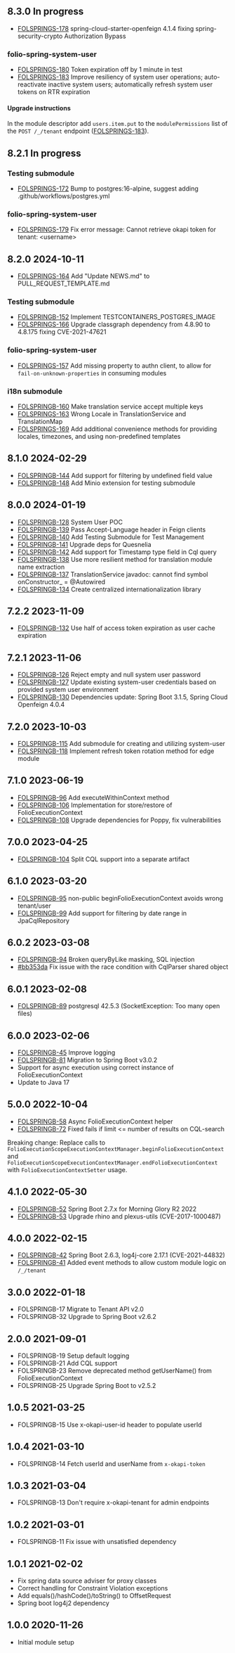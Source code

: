 ## 8.3.0 In progress
* [FOLSPRINGS-178](https://folio-org.atlassian.net/browse/FOLSPRINGS-178) spring-cloud-starter-openfeign 4.1.4 fixing spring-security-crypto Authorization Bypass

### folio-spring-system-user
* [FOLSPRINGS-180](https://folio-org.atlassian.net/browse/FOLSPRINGS-180) Token expiration off by 1 minute in test
* [FOLSPRINGS-183](https://folio-org.atlassian.net/browse/FOLSPRINGS-183) Improve resiliency of system user operations; auto-reactivate inactive system users; automatically refresh system user tokens on RTR expiration

#### Upgrade instructions

In the module descriptor add `users.item.put` to the `modulePermissions` list of the `POST /_/tenant` endpoint ([FOLSPRINGS-183](https://folio-org.atlassian.net/browse/FOLSPRINGS-183)).

## 8.2.1 In progress
### Testing submodule
* [FOLSPRINGS-172](https://folio-org.atlassian.net/browse/FOLSPRINGS-172) Bump to postgres:16-alpine, suggest adding .github/workflows/postgres.yml

### folio-spring-system-user
* [FOLSPRINGS-179](https://folio-org.atlassian.net/browse/FOLSPRINGS-179) Fix error message: Cannot retrieve okapi token for tenant: \<username\>

## 8.2.0 2024-10-11
* [FOLSPRINGS-164](https://folio-org.atlassian.net/browse/FOLSPRINGS-164) Add "Update NEWS.md" to PULL\_REQUEST\_TEMPLATE.md

### Testing submodule
* [FOLSPRINGB-152](https://issues.folio.org/browse/FOLSPRINGB-152) Implement TESTCONTAINERS\_POSTGRES\_IMAGE
* [FOLSPRINGS-166](https://folio-org.atlassian.net/browse/FOLSPRINGS-166) Upgrade classgraph dependency from 4.8.90 to 4.8.175 fixing CVE-2021-47621

### folio-spring-system-user
* [FOLSPRINGS-157](https://issues.folio.org/browse/FOLSPRINGS-157) Add missing property to authn client, to allow for `fail-on-unknown-properties` in consuming modules

### i18n submodule
* [FOLSPRINGB-160](https://issues.folio.org/browse/FOLSPRINGB-160) Make translation service accept multiple keys
* [FOLSPRINGS-163](https://folio-org.atlassian.net/browse/FOLSPRINGS-163) Wrong Locale in TranslationService and TranslationMap
* [FOLSPRINGS-169](https://folio-org.atlassian.net/browse/FOLSPRINGS-169) Add additional convenience methods for providing locales, timezones, and using non-predefined templates

## 8.1.0 2024-02-29
* [FOLSPRINGB-144](https://issues.folio.org/browse/FOLSPRINGB-144) Add support for filtering by undefined field value
* [FOLSPRINGB-148](https://issues.folio.org/browse/FOLSPRINGB-148) Add Minio extension for testing submodule

## 8.0.0 2024-01-19
* [FOLSPRINGB-128](https://issues.folio.org/browse/FOLSPRINGB-128) System User POC
* [FOLSPRINGB-139](https://issues.folio.org/browse/FOLSPRINGB-139) Pass Accept-Language header in Feign clients
* [FOLSPRINGB-140](https://issues.folio.org/browse/FOLSPRINGB-140) Add Testing Submodule for Test Management
* [FOLSPRINGB-141](https://issues.folio.org/browse/FOLSPRINGB-141) Upgrade deps for Quesnelia
* [FOLSPRINGB-142](https://issues.folio.org/browse/FOLSPRINGB-142) Add support for Timestamp type field in Cql query
* [FOLSPRINGB-138](https://issues.folio.org/browse/FOLSPRINGB-138) Use more resilient method for translation module name extraction
* [FOLSPRINGB-137](https://issues.folio.org/browse/FOLSPRINGB-137) TranslationService javadoc: cannot find symbol onConstructor_ = @Autowired
* [FOLSPRINGB-134](https://issues.folio.org/browse/FOLSPRINGB-134) Create centralized internationalization library

## 7.2.2 2023-11-09
* [FOLSPRINGB-132](https://issues.folio.org/browse/FOLSPRINGB-132) Use half of access token expiration as user cache expiration

## 7.2.1 2023-11-06
* [FOLSPRINGB-126](https://issues.folio.org/browse/FOLSPRINGB-126) Reject empty and null system user password
* [FOLSPRINGB-127](https://issues.folio.org/browse/FOLSPRINGB-127) Update existing system-user credentials based on provided system user environment
* [FOLSPRINGB-130](https://issues.folio.org/browse/FOLSPRINGB-130) Dependencies update: Spring Boot 3.1.5, Spring Cloud Openfeign 4.0.4

## 7.2.0 2023-10-03
* [FOLSPRINGB-115](https://issues.folio.org/browse/FOLSPRINGB-115) Add submodule for creating and utilizing system-user
* [FOLSPRINGB-118](https://issues.folio.org/browse/FOLSPRINGB-118) Implement refresh token rotation method for edge module

## 7.1.0 2023-06-19
* [FOLSPRINGB-96](https://issues.folio.org/browse/FOLSPRINGB-96) Add executeWithinContext method
* [FOLSPRINGB-106](https://issues.folio.org/browse/FOLSPRINGB-106) Implementation for store/restore of FolioExecutionContext
* [FOLSPRINGB-108](https://issues.folio.org/browse/FOLSPRINGB-108) Upgrade dependencies for Poppy, fix vulnerabilities

## 7.0.0 2023-04-25
* [FOLSPRINGB-104](https://issues.folio.org/browse/FOLSPRINGB-104) Split CQL support into a separate artifact

## 6.1.0 2023-03-20
* [FOLSPRINGB-95](https://issues.folio.org/browse/FOLSPRINGB-95) non-public beginFolioExecutionContext avoids wrong tenant/user
* [FOLSPRINGB-99](https://issues.folio.org/browse/FOLSPRINGB-99) Add support for filtering by date range in JpaCqlRepository

## 6.0.2 2023-03-08
* [FOLSPRINGB-94](https://issues.folio.org/browse/FOLSPRINGB-94) Broken queryByLike masking, SQL injection
* [#bb353da](https://github.com/folio-org/folio-spring-support/commit/bb353dafbd0d6ca66f827d4933f66b24b4c8a09c) Fix issue with the race condition with CqlParser shared object

## 6.0.1 2023-02-08
* [FOLSPRINGB-89](https://issues.folio.org/browse/FOLSPRINGB-89) postgresql 42.5.3 (SocketException: Too many open files)

## 6.0.0 2023-02-06
* [FOLSPRINGB-45](https://issues.folio.org/browse/FOLSPRINGB-45) Improve logging
* [FOLSPRINGB-81](https://issues.folio.org/browse/FOLSPRINGB-81) Migration to Spring Boot v3.0.2
* Support for async execution using correct instance of FolioExecutionContext
* Update to Java 17

## 5.0.0 2022-10-04
 * [FOLSPRINGB-58](https://issues.folio.org/browse/FOLSPRINGB-58) Async FolioExecutionContext helper
 * [FOLSPRINGB-72](https://issues.folio.org/browse/FOLSPRINGB-72) Fixed fails if limit <= number of results on CQL-search

Breaking change: Replace calls to `FolioExecutionScopeExecutionContextManager.beginFolioExecutionContext` and  `FolioExecutionScopeExecutionContextManager.endFolioExecutionContext` with `FolioExecutionContextSetter` usage.

## 4.1.0 2022-05-30
* [FOLSPRINGB-52](https://issues.folio.org/projects/FOLSPRINGB/issues/FOLSPRINGB-52) Spring Boot 2.7.x for Morning Glory R2 2022
* [FOLSPRINGB-53](https://issues.folio.org/projects/FOLSPRINGB/issues/FOLSPRINGB-53) Upgrade rhino and plexus-utils (CVE-2017-1000487)

## 4.0.0 2022-02-15
 * [FOLSPRINGB-42](https://issues.folio.org/projects/FOLSPRINGB/issues/FOLSPRINGB-42) Spring Boot 2.6.3, log4j-core 2.17.1 (CVE-2021-44832) 
 * [FOLSPRINGB-41](https://issues.folio.org/projects/FOLSPRINGB/issues/FOLSPRINGB-41) Added event methods to allow custom module logic on `/_/tenant`

## 3.0.0 2022-01-18
 * FOLSPRINGB-17 Migrate to Tenant API v2.0
 * FOLSPRINGB-32 Upgrade to Spring Boot v2.6.2

## 2.0.0 2021-09-01
 * FOLSPRINGB-19 Setup default logging
 * FOLSPRINGB-21 Add CQL support
 * FOLSPRINGB-23 Remove deprecated method getUserName() from FolioExecutionContext
 * FOLSPRINGB-25 Upgrade Spring Boot to v2.5.2

## 1.0.5 2021-03-25
 * FOLSPRINGB-15 Use x-okapi-user-id header to populate userId

## 1.0.4 2021-03-10
 * FOLSPRINGB-14 Fetch userId and userName from `x-okapi-token`

## 1.0.3 2021-03-04
 * FOLSPRINGB-13 Don't require x-okapi-tenant for admin endpoints

## 1.0.2 2021-03-01
 * FOLSPRINGB-11 Fix issue with unsatisfied dependency

## 1.0.1 2021-02-02
 * Fix spring data source adviser for proxy classes
 * Correct handling for Constraint Violation exceptions
 * Add equals()/hashCode()/toString() to OffsetRequest
 * Spring boot log4j2 dependency

## 1.0.0 2020-11-26
 * Initial module setup
